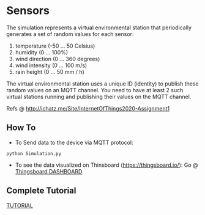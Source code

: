# Sensors
The simulation represents a virtual environmental station that periodically generates a set of random values for each sensor:

1. temperature (-50 ... 50 Celsius)
2. humidity (0 ... 100%)
3. wind direction (0 ... 360 degrees)
4. wind intensity (0 ... 100 m/s)
5. rain height (0 ... 50 mm / h) 

The virtual environmental station uses a unique ID (identity) to publish these random values on an MQTT channel. You need to have at least 2 such virtual stations running and publishing their values on the MQTT channel. 

Refs @ http://ichatz.me/Site/InternetOfThings2020-Assignment1

## How To
- To Send data to the device via MQTT protocol:
```
python Simulation.py
```
- To see the data visualized on Thinsboard (https://thingsboard.io/):
    Go @ [Thingsboard DASHBOARD](https://demo.thingsboard.io/dashboard/3406b610-6aa3-11ea-8e0a-7d0ef2a682d3?publicId=623f71c0-6aa3-11ea-8e0a-7d0ef2a682d3)

## Complete Tutorial
[TUTORIAL](https://www.hackster.io/panicik/iot-assignment-1-991fcc)

